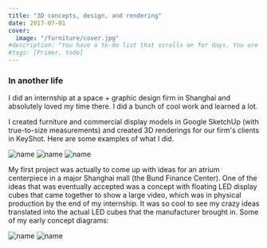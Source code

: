 ```yaml
---
title: "3D concepts, design, and rendering"
date: 2017-07-01
cover: 
  image: "/furniture/cover.jpg"
#description: "You have a to-do list that scrolls on for days. You are managing multiple projects, getting lots of email and messages on different messaging systems, managing finances and personal health habits and so much more."
#tags: [Primer, todo]
---
```


### In another life
I did an internship at a space + graphic design firm in Shanghai and absolutely loved my time there. I did a bunch of cool work and learned a lot. 

I created furniture and commercial display models in Google SketchUp (with true-to-size measurements) and created 3D renderings for our firm's clients in KeyShot. Here are some examples of what I did.

![name](/furniture/accessoriestable.jpg)
![name](/furniture/sofa-angle-12.jpg)
![name](/furniture/cosmeticsdisplay.png)


My first project was actually to come up with ideas for an atrium centerpiece in a major Shanghai mall (the Bund Finance Center). One of the ideas that was eventually accepted was a concept with floating LED display cubes that came together to show a large video, which was in physical production by the end of my internship. It was so cool to see my crazy ideas translated into the actual LED cubes that the manufacturer brought in. Some of my early concept diagrams:

![name](/furniture/bfc_sculpture_early1.png)
![name](/furniture/bfc_sculpture_early2.png)
